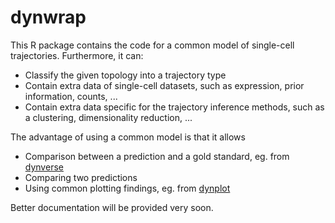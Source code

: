 # dynwrap

This R package contains the code for a common model of single-cell trajectories.
Furthermore, it can:
* Classify the given topology into a trajectory type
* Contain extra data of single-cell datasets, such as expression, prior information, counts, ...
* Contain extra data specific for the trajectory inference methods, such as a clustering, dimensionality reduction, ...

The advantage of using a common model is that it allows
* Comparison between a prediction and a gold standard, eg. from [dynverse](https://www.github.com/dynverse/dyneval)
* Comparing two predictions
* Using common plotting findings, eg. from [dynplot](https://www.github.com/dynverse/dynplot)

Better documentation will be provided very soon.
